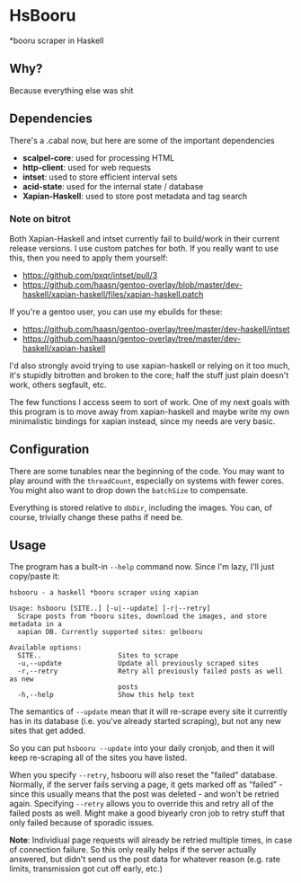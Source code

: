 # HsBooru
*booru scraper in Haskell

## Why?

Because everything else was shit

## Dependencies

There's a .cabal now, but here are some of the important dependencies

- **scalpel-core**: used for processing HTML
- **http-client**: used for web requests
- **intset**: used to store efficient interval sets
- **acid-state**: used for the internal state / database
- **Xapian-Haskell**: used to store post metadata and tag search

### Note on bitrot

Both Xapian-Haskell and intset currently fail to build/work in their current
release versions. I use custom patches for both. If you really want to use
this, then you need to apply them yourself:

- https://github.com/pxqr/intset/pull/3
- https://github.com/haasn/gentoo-overlay/blob/master/dev-haskell/xapian-haskell/files/xapian-haskell.patch

If you're a gentoo user, you can use my ebuilds for these:

- https://github.com/haasn/gentoo-overlay/tree/master/dev-haskell/intset
- https://github.com/haasn/gentoo-overlay/tree/master/dev-haskell/xapian-haskell

I'd also strongly avoid trying to use xapian-haskell or relying on it too
much, it's stupidly bitrotten and broken to the core; half the stuff just
plain doesn't work, others segfault, etc.

The few functions I access seem to sort of work. One of my next goals with
this program is to move away from xapian-haskell and maybe write my own
minimalistic bindings for xapian instead, since my needs are very basic.

## Configuration

There are some tunables near the beginning of the code. You may want to play
around with the `threadCount`, especially on systems with fewer cores. You might
also want to drop down the `batchSize` to compensate.

Everything is stored relative to `dbDir`, including the images. You can, of
course, trivially change these paths if need be.

## Usage

The program has a built-in `--help` command now. Since I'm lazy, I'll just
copy/paste it:

```
hsbooru - a haskell *booru scraper using xapian

Usage: hsbooru [SITE..] [-u|--update] [-r|--retry]
  Scrape posts from *booru sites, download the images, and store metadata in a
  xapian DB. Currently supported sites: gelbooru

Available options:
  SITE..                   Sites to scrape
  -u,--update              Update all previously scraped sites
  -r,--retry               Retry all previously failed posts as well as new
                           posts
  -h,--help                Show this help text

```

The semantics of `--update` mean that it will re-scrape every site it
currently has in its database (i.e. you've already started scraping), but not
any new sites that get added.

So you can put `hsbooru --update` into your daily cronjob, and then it will
keep re-scraping all of the sites you have listed.

When you specify `--retry`, hsbooru will also reset the "failed" database.
Normally, if the server fails serving a page, it gets marked off as "failed" -
since this usually means that the post was deleted - and won't be retried
again. Specifying `--retry` allows you to override this and retry all of the
failed posts as well. Might make a good biyearly cron job to retry stuff that
only failed because of sporadic issues.

**Note**: Individiual page requests will already be retried multiple times, in
case of connection failure. So this only really helps if the server actually
answered, but didn't send us the post data for whatever reason (e.g. rate
limits, transmission got cut off early, etc.)
